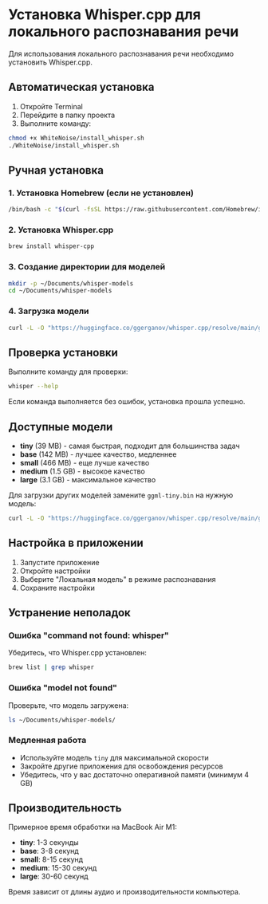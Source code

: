 # Установка Whisper.cpp для локального распознавания речи

Для использования локального распознавания речи необходимо установить Whisper.cpp.

## Автоматическая установка

1. Откройте Terminal
2. Перейдите в папку проекта
3. Выполните команду:

```bash
chmod +x WhiteNoise/install_whisper.sh
./WhiteNoise/install_whisper.sh
```

## Ручная установка

### 1. Установка Homebrew (если не установлен)

```bash
/bin/bash -c "$(curl -fsSL https://raw.githubusercontent.com/Homebrew/install/HEAD/install.sh)"
```

### 2. Установка Whisper.cpp

```bash
brew install whisper-cpp
```

### 3. Создание директории для моделей

```bash
mkdir -p ~/Documents/whisper-models
cd ~/Documents/whisper-models
```

### 4. Загрузка модели

```bash
curl -L -O "https://huggingface.co/ggerganov/whisper.cpp/resolve/main/ggml-tiny.bin"
```

## Проверка установки

Выполните команду для проверки:

```bash
whisper --help
```

Если команда выполняется без ошибок, установка прошла успешно.

## Доступные модели

- **tiny** (39 MB) - самая быстрая, подходит для большинства задач
- **base** (142 MB) - лучшее качество, медленнее
- **small** (466 MB) - еще лучше качество
- **medium** (1.5 GB) - высокое качество
- **large** (3.1 GB) - максимальное качество

Для загрузки других моделей замените `ggml-tiny.bin` на нужную модель:

```bash
curl -L -O "https://huggingface.co/ggerganov/whisper.cpp/resolve/main/ggml-base.bin"
```

## Настройка в приложении

1. Запустите приложение
2. Откройте настройки
3. Выберите "Локальная модель" в режиме распознавания
4. Сохраните настройки

## Устранение неполадок

### Ошибка "command not found: whisper"

Убедитесь, что Whisper.cpp установлен:
```bash
brew list | grep whisper
```

### Ошибка "model not found"

Проверьте, что модель загружена:
```bash
ls ~/Documents/whisper-models/
```

### Медленная работа

- Используйте модель `tiny` для максимальной скорости
- Закройте другие приложения для освобождения ресурсов
- Убедитесь, что у вас достаточно оперативной памяти (минимум 4 GB)

## Производительность

Примерное время обработки на MacBook Air M1:
- **tiny**: 1-3 секунды
- **base**: 3-8 секунд
- **small**: 8-15 секунд
- **medium**: 15-30 секунд
- **large**: 30-60 секунд

Время зависит от длины аудио и производительности компьютера. 